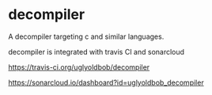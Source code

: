 # decompiler
A decompiler targeting c and similar languages.

decompiler is integrated with travis CI and sonarcloud

https://travis-ci.org/uglyoldbob/decompiler

https://sonarcloud.io/dashboard?id=uglyoldbob_decompiler
